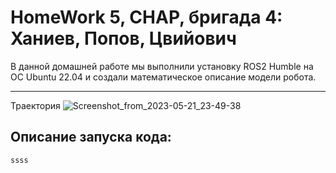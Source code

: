# HomeWork 5, СНАР, бригада 4: Ханиев, Попов, Цвийович
В данной домашней работе мы выполнили установку ROS2 Humble на ОС Ubuntu 22.04 и создали математическое описание модели робота.
***
Траектория
![Screenshot_from_2023-05-21_23-49-38](https://github.com/makspoov/HomeWork/assets/49243068/a09c665c-9457-48cd-b748-dce5e2562618)


## Описание запуска кода:

```
ssss
```








